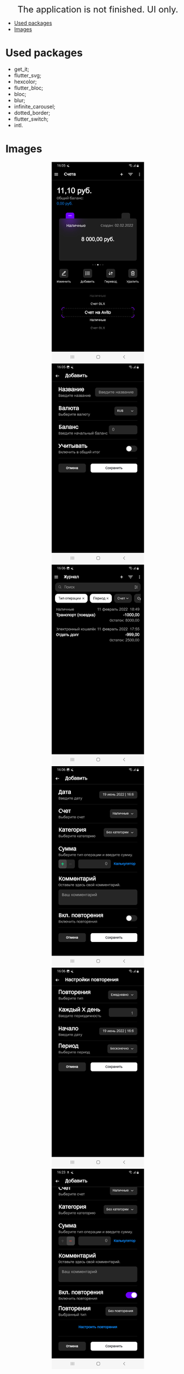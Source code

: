 <div align="center">

<font size="5"> The application is not finished. UI only. </font>

</div>

- [Used packages](#used-packages)
- [Images](#images)

# Used packages

- get_it;
- flutter_svg;
- hexcolor;
- flutter_bloc;
- bloc;
- blur;
- infinite_carousel;
- dotted_border;
- flutter_switch;
- intl.


# Images

<div align="center">
  <img src="docs/images/1.jpg" width="50%"/>
</div>

<div align="center">
  <img src="docs/images/2.jpg" width="50%"/>
</div>

<div align="center">
  <img src="docs/images/3.jpg" width="50%"/>
</div>

<div align="center">
  <img src="docs/images/4.jpg" width="50%"/>
</div>

<div align="center">
  <img src="docs/images/5.jpg" width="50%"/>
</div>

<div align="center">
  <img src="docs/images/6.jpg" width="50%"/>
</div>
